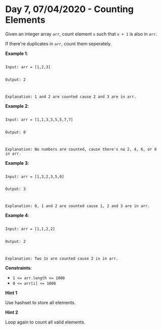 # Day 7, 07/04/2020 - Counting Elements

Given an integer array `arr`, count element `x` such that `x + 1` is also in `arr`.

If there're duplicates in `arr`, count them seperately.

**Example 1**:

<code>
Input: arr = [1,2,3]

Output: 2

Explanation: 1 and 2 are counted cause 2 and 3 are in arr.
</code>

**Example 2**:

<code>
Input: arr = [1,1,3,3,5,5,7,7]

Output: 0

Explanation: No numbers are counted, cause there's no 2, 4, 6, or 8 in arr.
</code>

**Example 3**:

<code>
Input: arr = [1,3,2,3,5,0]

Output: 3

Explanation: 0, 1 and 2 are counted cause 1, 2 and 3 are in arr.
</code>

**Example 4**:

<code>
Input: arr = [1,1,2,2]

Output: 2

Explanation: Two 1s are counted cause 2 is in arr.
</code>

**Constraints**:

- `1 <= arr.length <= 1000`
- `0 <= arr[i] <= 1000`

**Hint 1**

Use hashset to store all elements.

**Hint 2**

Loop again to count all valid elements.